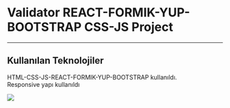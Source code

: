 <h1>Validator REACT-FORMIK-YUP-BOOTSTRAP CSS-JS Project</h1>

<hr>

<h2>Kullanılan Teknolojiler</h2>

<p>HTML-CSS-JS-REACT-FORMIK-YUP-BOOTSTRAP kullanıldı. </br> Responsive yapı kullanıldı</p>

![](/gif/screen-1.gif)
